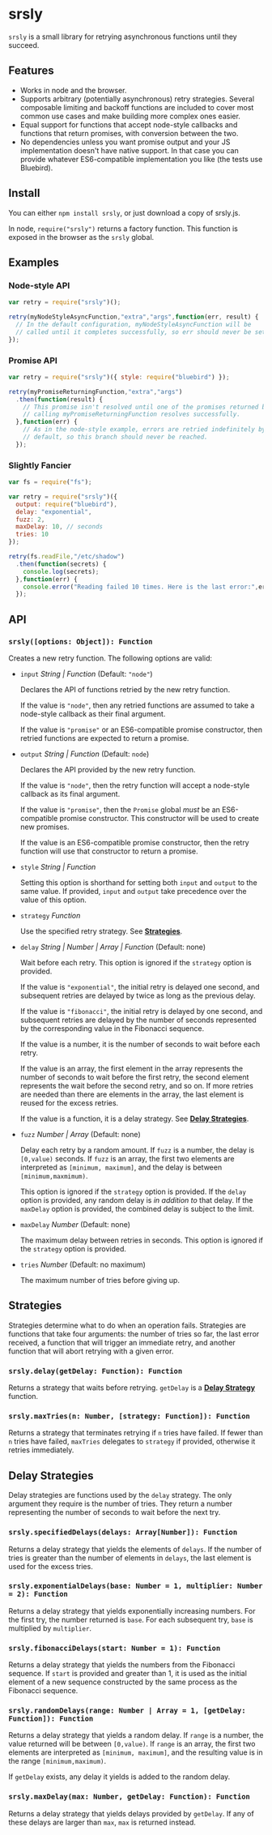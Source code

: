 # srsly

`srsly` is a small library for retrying asynchronous functions until
they succeed.


## Features

* Works in node and the browser.
* Supports arbitrary (potentially asynchronous) retry strategies.
  Several composable limiting and backoff functions are included to
  cover most common use cases and make building more complex ones easier.
* Equal support for functions that accept node-style callbacks and
  functions that return promises, with conversion between the two.
* No dependencies unless you want promise output and your JS
  implementation doesn't have native support. In that case you can
  provide whatever ES6-compatible implementation you like (the tests use
  Bluebird).


## Install

You can either `npm install srsly`, or just download a copy of srsly.js.

In node, `require("srsly")` returns a factory function. This function is
exposed in the browser as the `srsly` global.


## Examples

### Node-style API

```js
var retry = require("srsly")();

retry(myNodeStyleAsyncFunction,"extra","args",function(err, result) {
  // In the default configuration, myNodeStyleAsyncFunction will be
  // called until it completes successfully, so err should never be set.
});
```

### Promise API

```js
var retry = require("srsly")({ style: require("bluebird") });

retry(myPromiseReturningFunction,"extra","args")
  .then(function(result) {
    // This promise isn't resolved until one of the promises returned by
    // calling myPromiseReturningFunction resolves successfully.
  },function(err) {
    // As in the node-style example, errors are retried indefinitely by
    // default, so this branch should never be reached.
  });
```

### Slightly Fancier

```js
var fs = require("fs");

var retry = require("srsly")({
  output: require("bluebird"),
  delay: "exponential",
  fuzz: 2,
  maxDelay: 10, // seconds
  tries: 10
});

retry(fs.readFile,"/etc/shadow")
  .then(function(secrets) {
    console.log(secrets);
  },function(err) {
    console.error("Reading failed 10 times. Here is the last error:",err);
  });
```


## API

### `srsly([options: Object]): Function`

Creates a new retry function. The following options are valid:

* `input` *String | Function* (Default: `"node"`)  

  Declares the API of functions retried by the new retry function.
  
  If the value is `"node"`, then any retried functions are assumed to
  take a node-style callback as their final argument.

  If the value is `"promise"` or an ES6-compatible promise constructor,
  then retried functions are expected to return a promise.

* `output` *String | Function* (Default: `node`)  
  
  Declares the API provided by the new retry function.

  If the value is `"node"`, then the retry function will accept a
  node-style callback as its final argument.

  If the value is `"promise"`, then the `Promise` global *must* be an
  ES6-compatible promise constructor. This constructor will be used to
  create new promises.

  If the value is an ES6-compatible promise constructor, then the retry
  function will use that constructor to return a promise.

* `style` *String | Function*

  Setting this option is shorthand for setting both `input` and `output`
  to the same value. If provided, `input` and `output` take precedence
  over the value of this option.

* `strategy` *Function*

  Use the specified retry strategy. See [**Strategies**](#strategies).

* `delay` *String | Number | Array | Function* (Default: none)

  Wait before each retry. This option is ignored if the `strategy`
  option is provided.

  If the value is `"exponential"`, the initial retry is delayed one
  second, and subsequent retries are delayed by twice as long as the
  previous delay.

  If the value is `"fibonacci"`, the initial retry is delayed by one
  second, and subsequent retries are delayed by the number of seconds
  represented by the corresponding value in the Fibonacci sequence.

  If the value is a number, it is the number of seconds to wait before
  each retry.

  If the value is an array, the first element in the array represents
  the number of seconds to wait before the first retry, the second
  element represents the wait before the second retry, and so on. If
  more retries are needed than there are elements in the array, the last
  element is reused for the excess retries.

  If the value is a function, it is a delay strategy. See [**Delay
  Strategies**](#delay-strategies).

* `fuzz` *Number | Array* (Default: none)

  Delay each retry by a random amount. If `fuzz` is a number, the delay
  is `[0,value)` seconds. If `fuzz` is an array, the first two elements
  are interpreted as `[minimum, maximum]`, and the delay is between
  `[minimum,maxmimum)`.

  This option is ignored if the `strategy` option is provided. If the
  `delay` option is provided, any random delay is *in addition to* that
  delay.  If the `maxDelay` option is provided, the combined delay is
  subject to the limit.

* `maxDelay` *Number* (Default: none)

  The maximum delay between retries in seconds. This option is ignored
  if the `strategy` option is provided.

* `tries` *Number* (Default: no maximum)

  The maximum number of tries before giving up.

## <a name="strategies"></a>Strategies

Strategies determine what to do when an operation fails. Strategies are
functions that take four arguments: the number of tries so far, the last
error received, a function that will trigger an immediate retry, and
another function that will abort retrying with a given error.

### `srsly.delay(getDelay: Function): Function`

Returns a strategy that waits before retrying. `getDelay` is a [**Delay
Strategy**](#delay-strategies) function.

### `srsly.maxTries(n: Number, [strategy: Function]): Function`

Returns a strategy that terminates retrying if `n` tries have failed. If
fewer than `n` tries have failed, `maxTries` delegates to `strategy` if
provided, otherwise it retries immediately.

## <a name="delay-strategies"></a>Delay Strategies

Delay strategies are functions used by the `delay` strategy. The only
argument they require is the number of tries. They return a number
representing the number of seconds to wait before the next try.

### `srsly.specifiedDelays(delays: Array[Number]): Function`

Returns a delay strategy that yields the elements of `delays`. If the
number of tries is greater than the number of elements in `delays`, the
last element is used for the excess tries.

### `srsly.exponentialDelays(base: Number = 1, multiplier: Number = 2): Function`

Returns a delay strategy that yields exponentially increasing numbers.
For the first try, the number returned is `base`. For each subsequent
try, `base` is multiplied by `multiplier`.

### `srsly.fibonacciDelays(start: Number = 1): Function`

Returns a delay strategy that yields the numbers from the Fibonacci
sequence. If `start` is provided and greater than 1, it is used as the
initial element of a new sequence constructed by the same process as the
Fibonacci sequence.

### `srsly.randomDelays(range: Number | Array = 1, [getDelay: Function]): Function`

Returns a delay strategy that yields a random delay. If `range` is a
number, the value returned will be between `[0,value)`. If `range` is an
array, the first two elements are interpreted as `[minimum, maximum]`,
and the resulting value is in the range `[minimum,maximum)`.

If `getDelay` exists, any delay it yields is added to the random delay.

### `srsly.maxDelay(max: Number, getDelay: Function): Function`

Returns a delay strategy that yields delays provided by `getDelay`. If
any of these delays are larger than `max`, `max` is returned instead.
